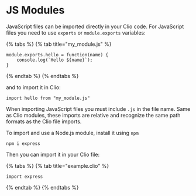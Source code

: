 # JS Modules

JavaScript files can be imported directly in your Clio code. For JavaScript files you need to use `exports` or `module.exports` variables:

{% tabs %}
{% tab title="my\_module.js" %}
```text
module.exports.hello = function(name) {
    console.log(`Hello ${name}`);
}
```
{% endtab %}
{% endtabs %}

and to import it in Clio:

```text
import hello from "my_module.js"
```

When importing JavaScript files you must include `.js` in the file name. Same as Clio modules, these imports are relative and recognize the same path formats as the Clio file imports.

To import and use a Node.js module, install it using `npm`

```text
npm i express
```

Then you can import it in your Clio file:

{% tabs %}
{% tab title="example.clio" %}
```text
import express
```
{% endtab %}
{% endtabs %}


